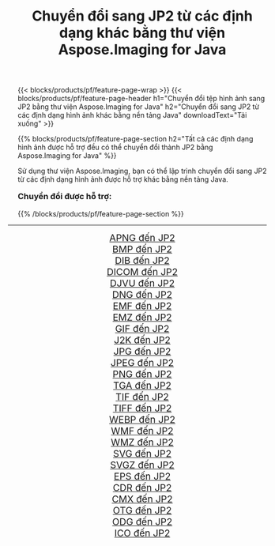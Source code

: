 ﻿---
title: Chuyển đổi sang JP2 từ các định dạng khác bằng thư viện Aspose.Imaging for Java 
weight: 3920
url: /vi/java/conversion/to/jp2/ 
lang: vi
langdirlevel: 2
locales: zh-hans,ja,it,ru,de,es,fr,nl,id,lt,pl,pt,vi,tr,ko,zh-hant,ar,hi,th,sv,cs,uk,he
description: Sử dụng Aspose.Imaging, bạn có thể chuyển đổi sang JP2 từ các định dạng khác bằng Java
---

{{< blocks/products/pf/feature-page-wrap >}}
{{< blocks/products/pf/feature-page-header h1="Chuyển đổi tệp hình ảnh sang JP2 bằng thư viện Aspose.Imaging for Java" h2="Chuyển đổi sang JP2 từ các định dạng hình ảnh khác bằng nền tảng Java" downloadText="Tải xuống" >}}


{{% blocks/products/pf/feature-page-section  h2="Tất cả các định dạng hình ảnh được hỗ trợ đều có thể chuyển đổi thành JP2 bằng Aspose.Imaging for Java" %}}
<p align=justify>Sử dụng thư viện Aspose.Imaging, bạn có thể lập trình chuyển đổi sang JP2 từ các định dạng hình ảnh được hỗ trợ khác bằng nền tảng Java.</p>
<h3 style="margin-top:16px;">
Chuyển đổi được hỗ trợ:
</h3>
{{% /blocks/products/pf/feature-page-section %}}
<div class="container-fluid productfamilypage bg-gray">
    <div class="convertypes bg-gray agp-content section">
        <div class="container">
		<hr style="margin-left:-20px;"/>
		<div class="row other-converters" style="gap: 10px;font-size: 19px;text-align:center;">
		    <div class='col-md-3 other-converter remove-lp remove-rp'><a href="/imaging/vi/java/conversion/apng-to-jp2/" style="padding:15px;">APNG đến JP2</a></div>
<div class='col-md-3 other-converter remove-lp remove-rp'><a href="/imaging/vi/java/conversion/bmp-to-jp2/" style="padding:15px;">BMP đến JP2</a></div>
<div class='col-md-3 other-converter remove-lp remove-rp'><a href="/imaging/vi/java/conversion/dib-to-jp2/" style="padding:15px;">DIB đến JP2</a></div>
<div class='col-md-3 other-converter remove-lp remove-rp'><a href="/imaging/vi/java/conversion/dicom-to-jp2/" style="padding:15px;">DICOM đến JP2</a></div>
<div class='col-md-3 other-converter remove-lp remove-rp'><a href="/imaging/vi/java/conversion/djvu-to-jp2/" style="padding:15px;">DJVU đến JP2</a></div>
<div class='col-md-3 other-converter remove-lp remove-rp'><a href="/imaging/vi/java/conversion/dng-to-jp2/" style="padding:15px;">DNG đến JP2</a></div>
<div class='col-md-3 other-converter remove-lp remove-rp'><a href="/imaging/vi/java/conversion/emf-to-jp2/" style="padding:15px;">EMF đến JP2</a></div>
<div class='col-md-3 other-converter remove-lp remove-rp'><a href="/imaging/vi/java/conversion/emz-to-jp2/" style="padding:15px;">EMZ đến JP2</a></div>
<div class='col-md-3 other-converter remove-lp remove-rp'><a href="/imaging/vi/java/conversion/gif-to-jp2/" style="padding:15px;">GIF đến JP2</a></div>
<div class='col-md-3 other-converter remove-lp remove-rp'><a href="/imaging/vi/java/conversion/j2k-to-jp2/" style="padding:15px;">J2K đến JP2</a></div>
<div class='col-md-3 other-converter remove-lp remove-rp'><a href="/imaging/vi/java/conversion/jpg-to-jp2/" style="padding:15px;">JPG đến JP2</a></div>
<div class='col-md-3 other-converter remove-lp remove-rp'><a href="/imaging/vi/java/conversion/jpeg-to-jp2/" style="padding:15px;">JPEG đến JP2</a></div>
<div class='col-md-3 other-converter remove-lp remove-rp'><a href="/imaging/vi/java/conversion/png-to-jp2/" style="padding:15px;">PNG đến JP2</a></div>
<div class='col-md-3 other-converter remove-lp remove-rp'><a href="/imaging/vi/java/conversion/tga-to-jp2/" style="padding:15px;">TGA đến JP2</a></div>
<div class='col-md-3 other-converter remove-lp remove-rp'><a href="/imaging/vi/java/conversion/tif-to-jp2/" style="padding:15px;">TIF đến JP2</a></div>
<div class='col-md-3 other-converter remove-lp remove-rp'><a href="/imaging/vi/java/conversion/tiff-to-jp2/" style="padding:15px;">TIFF đến JP2</a></div>
<div class='col-md-3 other-converter remove-lp remove-rp'><a href="/imaging/vi/java/conversion/webp-to-jp2/" style="padding:15px;">WEBP đến JP2</a></div>
<div class='col-md-3 other-converter remove-lp remove-rp'><a href="/imaging/vi/java/conversion/wmf-to-jp2/" style="padding:15px;">WMF đến JP2</a></div>
<div class='col-md-3 other-converter remove-lp remove-rp'><a href="/imaging/vi/java/conversion/wmz-to-jp2/" style="padding:15px;">WMZ đến JP2</a></div>
<div class='col-md-3 other-converter remove-lp remove-rp'><a href="/imaging/vi/java/conversion/svg-to-jp2/" style="padding:15px;">SVG đến JP2</a></div>
<div class='col-md-3 other-converter remove-lp remove-rp'><a href="/imaging/vi/java/conversion/svgz-to-jp2/" style="padding:15px;">SVGZ đến JP2</a></div>
<div class='col-md-3 other-converter remove-lp remove-rp'><a href="/imaging/vi/java/conversion/eps-to-jp2/" style="padding:15px;">EPS đến JP2</a></div>
<div class='col-md-3 other-converter remove-lp remove-rp'><a href="/imaging/vi/java/conversion/cdr-to-jp2/" style="padding:15px;">CDR đến JP2</a></div>
<div class='col-md-3 other-converter remove-lp remove-rp'><a href="/imaging/vi/java/conversion/cmx-to-jp2/" style="padding:15px;">CMX đến JP2</a></div>
<div class='col-md-3 other-converter remove-lp remove-rp'><a href="/imaging/vi/java/conversion/otg-to-jp2/" style="padding:15px;">OTG đến JP2</a></div>
<div class='col-md-3 other-converter remove-lp remove-rp'><a href="/imaging/vi/java/conversion/odg-to-jp2/" style="padding:15px;">ODG đến JP2</a></div>
<div class='col-md-3 other-converter remove-lp remove-rp'><a href="/imaging/vi/java/conversion/ico-to-jp2/" style="padding:15px;">ICO đến JP2</a></div>
                </div>
        </div>
    </div>
</div>
<br/>


